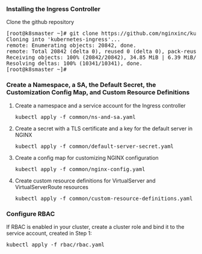 <h3>Installing the Ingress Controller</h3>
  <p>Clone the github repository</p>
  <pre>[root@k8smaster ~]# git clone https://github.com/nginxinc/kubernetes-ingress.git
Cloning into 'kubernetes-ingress'...
remote: Enumerating objects: 20842, done.
remote: Total 20842 (delta 0), reused 0 (delta 0), pack-reused 20842
Receiving objects: 100% (20842/20842), 34.85 MiB | 6.39 MiB/s, done.
Resolving deltas: 100% (10341/10341), done.
[root@k8smaster ~]#</pre>
  <h3>Create a Namespace, a SA, the Default Secret, the Customization Config Map, and Custom Resource Definitions</h3>
  <ol>
  <li>Create a namespace and a service account for the Ingress controller</li>
  <pre>kubectl apply -f common/ns-and-sa.yaml</pre>
  <li>Create a secret with a TLS certificate and a key for the default server in NGINX</li>
  <pre>kubectl apply -f common/default-server-secret.yaml</pre>
  <li>Create a config map for customizing NGINX configuration</li>
  <pre>kubectl apply -f common/nginx-config.yaml</pre>
  <li>Create custom resource definitions for VirtualServer and VirtualServerRoute resources</li>
  <pre>kubectl apply -f common/custom-resource-definitions.yaml</pre>
  </ol>
  <h3>Configure RBAC</h3>
  <p>If RBAC is enabled in your cluster, create a cluster role and bind it to the service account, created in Step 1:</p>
  <pre>kubectl apply -f rbac/rbac.yaml</pre>
 

